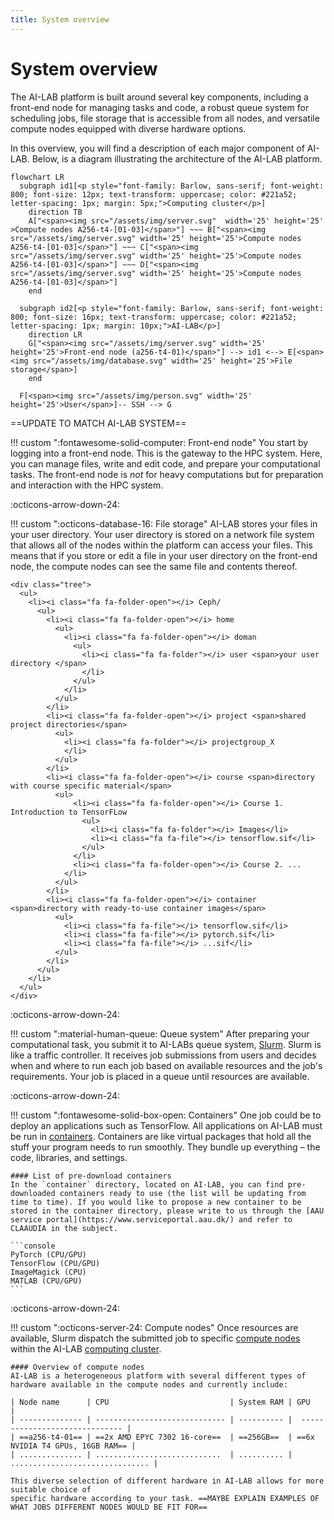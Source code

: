 ```yaml
---
title: System overview
---
```


# System overview

The AI-LAB platform is built around several key components, including a front-end node for managing tasks and code, a robust queue system for scheduling jobs, file storage that is accessible from all nodes, and versatile compute nodes equipped with diverse hardware options.

In this overview, you will find a description of each major component of AI-LAB. Below, is a diagram illustrating the architecture of the AI-LAB platform.


``` mermaid
flowchart LR
  subgraph id1[<p style="font-family: Barlow, sans-serif; font-weight: 800; font-size: 12px; text-transform: uppercase; color: #221a52; letter-spacing: 1px; margin: 5px;">Computing cluster</p>]
    direction TB
    A["<span><img src="/assets/img/server.svg"  width='25' height='25' >Compute nodes A256-t4-[01-03]</span>"] ~~~ B["<span><img src="/assets/img/server.svg" width='25' height='25'>Compute nodes A256-t4-[01-03]</span>"] ~~~ C["<span><img src="/assets/img/server.svg" width='25' height='25'>Compute nodes A256-t4-[01-03]</span>"] ~~~ D["<span><img src="/assets/img/server.svg" width='25' height='25'>Compute nodes A256-t4-[01-03]</span>"]
    end

  subgraph id2[<p style="font-family: Barlow, sans-serif; font-weight: 800; font-size: 16px; text-transform: uppercase; color: #221a52; letter-spacing: 1px; margin: 10px;">AI-LAB</p>]
    direction LR
    G["<span><img src="/assets/img/server.svg" width='25' height='25'>Front-end node (a256-t4-01)</span>"] --> id1 <--> E[<span><img src="/assets/img/database.svg" width='25' height='25'>File storage</span>]
    end

  F[<span><img src="/assets/img/person.svg" width='25' height='25'>User</span>]-- SSH --> G
```
 ==UPDATE TO MATCH AI-LAB SYSTEM==






!!! custom "<span class="custom-callout-icon">:fontawesome-solid-computer: Front-end node</span>"
    You start by logging into a front-end node. This is the gateway to the HPC system. Here, you can manage files, write and edit code, and prepare your computational tasks. The front-end node is *not* for heavy computations but for preparation and interaction with the HPC system.

<span class="arrow-down">:octicons-arrow-down-24:</span>

!!! custom "<span class="custom-callout-icon">:octicons-database-16: File storage</span>"
    AI-LAB stores your files in your user directory. Your user directory is stored on a network file system that allows all of the nodes within the platform
    can access your files. This means that if you store or edit a file in your user directory on the front-end node, the compute nodes can see the same file and contents thereof.

    <div class="tree">
      <ul>
        <li><i class="fa fa-folder-open"></i> Ceph/
          <ul>
            <li><i class="fa fa-folder-open"></i> home
              <ul>
                <li><i class="fa fa-folder-open"></i> doman
                  <ul>
                    <li><i class="fa fa-folder"></i> user <span>your user directory </span>
                    </li>
                  </ul>
                </li>
              </ul>
            </li>
            <li><i class="fa fa-folder-open"></i> project <span>shared project directories</span>
              <ul>
                <li><i class="fa fa-folder"></i> projectgroup_X
                </li>
              </ul>
            </li>
            <li><i class="fa fa-folder-open"></i> course <span>directory with course specific material</span>
              <ul>
                  <li><i class="fa fa-folder-open"></i> Course 1. Introduction to TensorFLow
                    <ul>
                      <li><i class="fa fa-folder"></i> Images</li>
                      <li><i class="fa fa-file"></i> tensorflow.sif</li>
                    </ul>
                  </li>
                  <li><i class="fa fa-folder-open"></i> Course 2. ...
                </li>
              </ul>
            </li>
            <li><i class="fa fa-folder-open"></i> container <span>directory with ready-to-use container images</span>
              <ul>
                <li><i class="fa fa-file"></i> tensorflow.sif</li>
                <li><i class="fa fa-file"></i> pytorch.sif</li>
                <li><i class="fa fa-file"></i> ...sif</li>
              </ul>
            </li>
          </ul>
        </li>
      </ul>
    </div>

<span class="arrow-down">:octicons-arrow-down-24:</span>

!!! custom "<span class="custom-callout-icon">:material-human-queue: Queue system</span>"
    After preparing your computational task, you submit it to AI-LABs queue system, [Slurm](/glossery/#slurm). Slurm is like a traffic controller. It receives job submissions from users and decides when and where to run each job based on available resources and the job's requirements. Your job is placed in a queue until resources are available.

<span class="arrow-down">:octicons-arrow-down-24:</span>

!!! custom "<span class="custom-callout-icon">:fontawesome-solid-box-open: Containers</span>"
    One job could be to deploy an applications such as TensorFlow. All applications on AI-LAB must be run in [containers](/glossery/#containers). Containers are like virtual packages that hold all the stuff your program needs to run smoothly. They bundle up everything – the code, libraries, and settings.

    #### List of pre-download containers
    In the `container` directory, located on AI-LAB, you can find pre-downloaded containers ready to use (the list will be updating from time to time). If you would like to propose a new container to be stored in the container directory, please write to us through the [AAU service portal](https://www.serviceportal.aau.dk/) and refer to CLAAUDIA in the subject.

    ```console
    PyTorch (CPU/GPU)
    TensorFlow (CPU/GPU)
    ImageMagick (CPU)
    MATLAB (CPU/GPU)
    ```

<span class="arrow-down">:octicons-arrow-down-24:</span>

!!! custom "<span class="custom-callout-icon">:octicons-server-24: Compute nodes</span>"
    Once resources are available, Slurm dispatch the submitted job to specific [compute nodes](/glossery/#compute-nodes) within the AI-LAB [computing cluster](/glossery/#computing-cluster).

    #### Overview of compute nodes
    AI-LAB is a heterogeneous platform with several different types of hardware available in the compute nodes and currently include:

    | Node name      | CPU                           | System RAM | GPU                             |
    | -------------- | ----------------------------- | ---------- |  ------------------------------ |
    | ==a256-t4-01== | ==2x AMD EPYC 7302 16-core==  | ==256GB==  | ==6x NVIDIA T4 GPUs, 16GB RAM== |
    | .............. | ............................  | .......... | ............................... |

    This diverse selection of different hardware in AI-LAB allows for more suitable choice of
    specific hardware according to your task. ==MAYBE EXPLAIN EXAMPLES OF WHAT JOBS DIFFERENT NODES WOULD BE FIT FOR==



